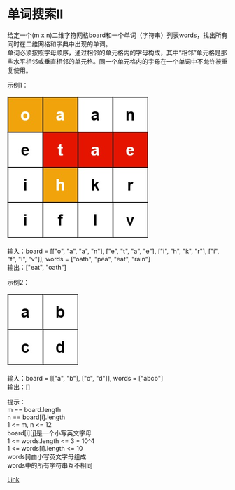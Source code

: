 <h1>单词搜索II</h1>

给定一个(m x n)二维字符网格board和一个单词（字符串）列表words，找出所有同时在二维网格和字典中出现的单词。</br>
单词必须按照字母顺序，通过相邻的单元格内的字母构成，其中“相邻”单元格是那些水平相邻或垂直相邻的单元格。同一个单元格内的字母在一个单词中不允许被重复使用。</br>

示例1：</br>
</br>![](./image/1.jpg)</br></br>
输入：board = [["o", "a", "a", "n"], ["e", "t", "a", "e"], ["i", "h", "k", "r"], ["i", "f", "l", "v"]], words = ["oath", "pea", "eat", "rain"]</br>
输出：["eat", "oath"]</br>

示例2：</br>
</br>![](./image/2.jpg)</br></br>
输入：board = [["a", "b"], ["c", "d"]], words = ["abcb"]</br>
输出：[]</br>

提示：</br>
m == board.length</br>
n == board[i].length</br>
1 <= m, n <= 12</br>
board[i][j]是一个小写英文字母</br>
1 <= words.length <= 3 * 10^4</br>
1 <= words[i].length <= 10</br>
words[i]由小写英文字母组成</br>
words中的所有字符串互不相同</br>

[Link](https://leetcode-cn.com/problems/word-search-ii/)